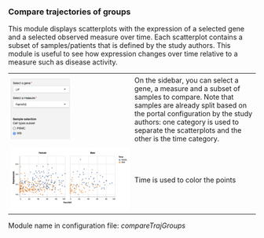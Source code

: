 ### Compare trajectories of groups
<style>
td { padding: 5px; border-spacing: 5px; }
</style>
This module displays scatterplots with the expression of a selected gene and a selected observed measure over time. Each scatterplot contains a subset of samples/patients that is defined by the study authors. This module is useful to see how expression changes over time relative to a measure such as disease activity.

<table>
<colgroup>
<col style="width: 50%"/>
<col style="width: 60%"/>
</colgroup>
<tbody>
<tr>
	<td><img width="50%" src="compareTrajGroups-sel.png"></td>
	<td>On the sidebar, you can select a gene, a measure and a subset of samples to compare. Note that samples are already split based on the portal configuration by the study authors: one category is used to separate the scatterplots and the other is the time category.</td>
</tr>
<tr>
	<td><img width="100%" src="compareTrajGroups-plot.png"></td>
	<td>Time is used to color the points</td>
</tr>

</tbody>
</table>

Module name in configuration file: *compareTrajGroups*